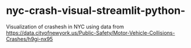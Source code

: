 # nyc-crash-visual-streamlit-python-
Visualization of crashesh in NYC using data from https://data.cityofnewyork.us/Public-Safety/Motor-Vehicle-Collisions-Crashes/h9gi-nx95
